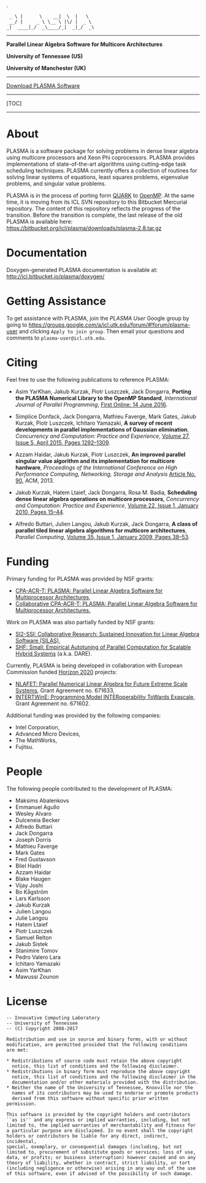 .

     _ \ |      \    __|  \  |   \
     __/ |     _ \ \__ \ |\/ |  _ \
    _|  ____|_/  _\____/_|  _|_/  _\

* * *

**Parallel Linear Algebra Software for Multicore Architectures**

**University of Tennessee (US)**

**University of Manchester (UK)**

* * *

[Download PLASMA Software](https://bitbucket.org/icl/plasma/downloads/plasma-17.1.tar.gz)

* * *

[TOC]

* * *

About
=====

PLASMA is a software package for solving problems in dense linear algebra
using multicore processors and Xeon Phi coprocessors.
PLASMA provides implementations of state-of-the-art algorithms
using cutting-edge task scheduling techniques.
PLASMA currently offers a collection of routines
for solving linear systems of equations, least squares problems,
eigenvalue problems, and singular value problems.

PLASMA is in the process of porting form [QUARK](http://icl.cs.utk.edu/quark/)
to [OpenMP](http://openmp.org/wp/).
At the same time, it is moving from its ICL SVN repository
to this Bitbucket Mercurial repository.
The content of this repository reflects the progress of the transition.
Before the transition is complete, the last release of the old PLASMA
is available here:
https://bitbucket.org/icl/plasma/downloads/plasma-2.8.tar.gz

Documentation
=============

Doxygen-generated PLASMA documentation is available at:
http://icl.bitbucket.io/plasma/doxygen/

Getting Assistance
==================

To get assistance with PLASMA, join the *PLASMA User* Google group by going to
https://groups.google.com/a/icl.utk.edu/forum/#!forum/plasma-user and clicking
`Apply to join group`.
Then email your questions and comments to `plasma-user@icl.utk.edu`.

Citing
======

Feel free to use the following publications to reference PLASMA:

* Asim YarKhan, Jakub Kurzak, Piotr Luszczek, Jack Dongarra,
  **Porting the PLASMA Numerical Library to the OpenMP Standard**,
  *International Journal of Parallel Programming*,
  [First Online: 14 June 2016](http://dx.doi.org/10.1007/s10766-016-0441-6).

* Simplice Donfack, Jack Dongarra, Mathieu Faverge, Mark Gates,
  Jakub Kurzak, Piotr Luszczek, Ichitaro Yamazaki,
  **A survey of recent developments in parallel implementations
  of Gaussian elimination**,
  *Concurrency and Computation: Practice and Experience*,
  [Volume 27, Issue 5, April 2015, Pages 1292–1309](http://dx.doi.org/10.1002/cpe.3306).

* Azzam Haidar, Jakub Kurzak, Piotr Luszczek,
  **An improved parallel singular value algorithm and its implementation
  for multicore hardware**,
  *Proceedings of the International Conference on High Performance Computing,
  Networking, Storage and Analysis*
  [Article No. 90](http://dx.doi.org/10.1145/2503210.2503292), ACM, 2013.

* Jakub Kurzak, Hatem Ltaief, Jack Dongarra, Rosa M. Badia,
  **Scheduling dense linear algebra operations on multicore processors**,
  *Concurrency and Computation: Practice and Experience*,
  [Volume 22, Issue 1, January 2010, Pages 15–44](http://dx.doi.org/10.1002/cpe.1467).

* Alfredo Buttari, Julien Langou, Jakub Kurzak, Jack Dongarra,
  **A class of parallel tiled linear algebra algorithms for multicore architectures**,
  *Parallel Computing*,
  [Volume 35, Issue 1, January 2009, Pages 38–53](http://dx.doi.org/10.1016/j.parco.2008.10.002).

Funding
=======

Primary funding for PLASMA was provided by NSF grants:

* [CPA-ACR-T: PLASMA: Parallel Linear Algebra Software for Multiprocessor Architectures](http://www.nsf.gov/awardsearch/showAward?AWD_ID=0811642),
* [Collaborative CPA-ACR-T: PLASMA: Parallel Linear Algebra Software for Multiprocessor Architectures.](http://www.nsf.gov/awardsearch/showAward?AWD_ID=0811520)

Work on PLASMA was also partially funded by NSF grants:

* [SI2-SSI: Collaborative Research: Sustained Innovation for Linear Algebra Software (SILAS)](http://www.nsf.gov/awardsearch/showAward?AWD_ID=1339822),
* [SHF: Small: Empirical Autotuning of Parallel Computation for Scalable Hybrid Systems](http://nsf.gov/awardsearch/showAward?AWD_ID=1527706) (a.k.a. DARE).

Currently, PLASMA is being developed in collaboration with European Commission funded [Horizon 2020](https://ec.europa.eu/programmes/horizon2020/) projects:

* [NLAFET: Parallel Numerical Linear Algebra for Future Extreme Scale Systems](http://www.nlafet.eu), Grant Agreement no. 671633,
* [INTERTWinE: Programming Model INTERoperability ToWards Exascale](http://www.intertwine-project.eu), Grant Agreement no. 671602.

Additional funding was provided by the following companies:

* Intel Corporation,
* Advanced Micro Devices,
* The MathWorks,
* Fujitsu.

People
======

The following people contributed to the development of PLASMA:

* Maksims Abalenkovs
* Emmanuel Agullo
* Wesley Alvaro
* Dulceneia Becker
* Alfredo Buttari
* Jack Dongarra
* Joseph Dorris
* Mathieu Faverge
* Mark Gates
* Fred Gustavson
* Bilel Hadri
* Azzam Haidar
* Blake Haugen
* Vijay Joshi
* Bo Kågström
* Lars Karlsson
* Jakub Kurzak
* Julien Langou
* Julie Langou
* Hatem Ltaief
* Piotr Luszczek
* Samuel Relton
* Jakub Sistek
* Stanimire Tomov
* Pedro Valero Lara
* Ichitaro Yamazaki
* Asim YarKhan
* Mawussi Zounon

License
=======

    -- Innovative Computing Laboratory
    -- University of Tennessee
    -- (C) Copyright 2008-2017

    Redistribution and use in source and binary forms, with or without
    modification, are permitted provided that the following conditions
    are met:

    * Redistributions of source code must retain the above copyright
      notice, this list of conditions and the following disclaimer.
    * Redistributions in binary form must reproduce the above copyright
      notice, this list of conditions and the following disclaimer in the
      documentation and/or other materials provided with the distribution.
    * Neither the name of the University of Tennessee, Knoxville nor the
      names of its contributors may be used to endorse or promote products
      derived from this software without specific prior written permission.

    This software is provided by the copyright holders and contributors
    ``as is'' and any express or implied warranties, including, but not
    limited to, the implied warranties of merchantability and fitness for
    a particular purpose are disclaimed. In no event shall the copyright
    holders or contributors be liable for any direct, indirect, incidental,
    special, exemplary, or consequential damages (including, but not
    limited to, procurement of substitute goods or services; loss of use,
    data, or profits; or business interruption) however caused and on any
    theory of liability, whether in contract, strict liability, or tort
    (including negligence or otherwise) arising in any way out of the use
    of this software, even if advised of the possibility of such damage.